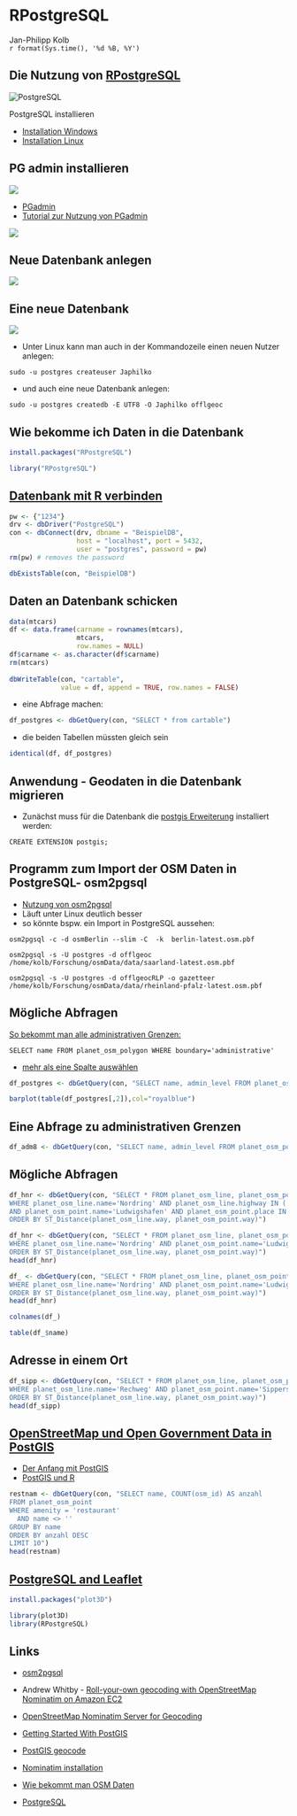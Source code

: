 # RPostgreSQL
Jan-Philipp Kolb  
`r format(Sys.time(), '%d %B, %Y')`  



## Die Nutzung von [RPostgreSQL](http://wiki.openstreetmap.org/wiki/PostgreSQL)

![PostgreSQL](https://www.runabove.com/images/new/2015/postgresql_1.png)


PostgreSQL installieren

- [Installation Windows](https://www.postgresql.org/download/windows/)
- [Installation Linux](http://postgres.de/install.html)

## PG admin installieren

![](figure/pgadmin.PNG)

- [PGadmin](https://www.pgadmin.org/)
- [Tutorial zur Nutzung von PGadmin](https://www.enterprisedb.com/resources/videos/how-create-postgres-database-using-pgadmin)

![](https://upload.wikimedia.org/wikipedia/commons/5/5f/PgAdminLogo.jpg)

## Neue Datenbank anlegen

![](figure/pgadminDBanlegen.PNG)

## Eine neue Datenbank

![](figure/neueDB.PNG)

- Unter Linux kann man auch in der Kommandozeile einen neuen Nutzer anlegen:

```
sudo -u postgres createuser Japhilko
```
- und auch eine neue Datenbank anlegen:

```
sudo -u postgres createdb -E UTF8 -O Japhilko offlgeoc
```

## Wie bekomme ich Daten in die Datenbank


```r
install.packages("RPostgreSQL")
```



```r
library("RPostgreSQL")
```

## [Datenbank mit R verbinden](https://datashenanigan.wordpress.com/2015/05/18/getting-started-with-postgresql-in-r/)


```r
pw <- {"1234"}
drv <- dbDriver("PostgreSQL")
con <- dbConnect(drv, dbname = "BeispielDB",
                 host = "localhost", port = 5432,
                 user = "postgres", password = pw)
rm(pw) # removes the password

dbExistsTable(con, "BeispielDB")
```

## Daten an Datenbank schicken


```r
data(mtcars)
df <- data.frame(carname = rownames(mtcars), 
                 mtcars, 
                 row.names = NULL)
df$carname <- as.character(df$carname)
rm(mtcars)
 
dbWriteTable(con, "cartable", 
             value = df, append = TRUE, row.names = FALSE)
```

- eine Abfrage machen:


```r
df_postgres <- dbGetQuery(con, "SELECT * from cartable")
```

- die beiden Tabellen müssten gleich sein


```r
identical(df, df_postgres)
```


## Anwendung - Geodaten in die Datenbank migrieren

- Zunächst muss für die Datenbank die [postgis Erweiterung](http://postgis.net/install/) installiert werden:

```
CREATE EXTENSION postgis;
```

## Programm zum Import der OSM Daten in PostgreSQL- osm2pgsql

- [Nutzung von osm2pgsql](http://www.volkerschatz.com/net/osm/osm2pgsql-usage.html)
- Läuft unter Linux deutlich besser
- so könnte bspw. ein Import in PostgreSQL aussehen:

```
osm2pgsql -c -d osmBerlin --slim -C  -k  berlin-latest.osm.pbf
```

```
osm2pgsql -s -U postgres -d offlgeoc /home/kolb/Forschung/osmData/data/saarland-latest.osm.pbf 
```

```
osm2pgsql -s -U postgres -d offlgeocRLP -o gazetteer /home/kolb/Forschung/osmData/data/rheinland-pfalz-latest.osm.pbf 
```

## Mögliche Abfragen

[So bekommt man alle administrativen Grenzen:](https://gist.github.com/jpetazzo/5177554)

```
SELECT name FROM planet_osm_polygon WHERE boundary='administrative'
```


- [mehr als eine Spalte auswählen](http://dba.stackexchange.com/questions/54011/postgres-function-assign-query-results-to-multiple-variables)


```r
df_postgres <- dbGetQuery(con, "SELECT name, admin_level FROM planet_osm_polygon WHERE boundary='administrative'")
```


```r
barplot(table(df_postgres[,2]),col="royalblue")
```

## Eine Abfrage zu administrativen Grenzen


```r
df_adm8 <- dbGetQuery(con, "SELECT name, admin_level FROM planet_osm_polygon WHERE boundary='administrative' AND admin_level='8'")
```



## Mögliche Abfragen


```r
df_hnr <- dbGetQuery(con, "SELECT * FROM planet_osm_line, planet_osm_point 
WHERE planet_osm_line.name='Nordring' AND planet_osm_line.highway IN ('motorway','trunk','primary')
AND planet_osm_point.name='Ludwigshafen' AND planet_osm_point.place IN ('city', 'town')
ORDER BY ST_Distance(planet_osm_line.way, planet_osm_point.way)")
```


```r
df_hnr <- dbGetQuery(con, "SELECT * FROM planet_osm_line, planet_osm_point 
WHERE planet_osm_line.name='Nordring' AND planet_osm_point.name='Ludwigshafen' 
ORDER BY ST_Distance(planet_osm_line.way, planet_osm_point.way)")
head(df_hnr)
```


```r
df_ <- dbGetQuery(con, "SELECT * FROM planet_osm_line, planet_osm_point 
WHERE planet_osm_line.name='Nordring' AND planet_osm_point.name='Ludwigshafen' 
ORDER BY ST_Distance(planet_osm_line.way, planet_osm_point.way)")
head(df_hnr)
```


```r
colnames(df_)
```


```r
table(df_$name)
```

## Adresse in einem Ort


```r
df_sipp <- dbGetQuery(con, "SELECT * FROM planet_osm_line, planet_osm_point 
WHERE planet_osm_line.name='Rechweg' AND planet_osm_point.name='Sippersfeld' 
ORDER BY ST_Distance(planet_osm_line.way, planet_osm_point.way)")
head(df_sipp)
```


## [OpenStreetMap und Open Government Data in PostGIS](http://tud.at/linuxwochen/2013-osm-postgis/)

- [Der Anfang mit PostGIS](http://www.bostongis.com/?content_name=postgis_tut01)
- [PostGIS und R](https://gis.stackexchange.com/questions/64950/working-with-postgis-data-in-r)


```r
restnam <- dbGetQuery(con, "SELECT name, COUNT(osm_id) AS anzahl
FROM planet_osm_point
WHERE amenity = 'restaurant'
  AND name <> ''
GROUP BY name
ORDER BY anzahl DESC
LIMIT 10")
head(restnam)
```


## [PostgreSQL and Leaflet](https://www.r-bloggers.com/using-postgresql-and-shiny-with-a-dynamic-leaflet-map-monitoring-trash-cans/)


```r
install.packages("plot3D")
```



```r
library(plot3D)
library(RPostgreSQL)
```

## Links

- [osm2pgsql
](https://github.com/petewarden/osm2pgsql/tree/master/gazetteer)

- Andrew Whitby - [Roll-your-own geocoding with OpenStreetMap Nominatim on Amazon EC2](https://andrewwhitby.com/2014/12/18/nominatim-on-ec2/)

- [OpenStreetMap Nominatim Server for Geocoding](http://koo.fi/blog/2015/03/19/openstreetmap-nominatim-server-for-geocoding/#Database_users)

- [Getting Started With PostGIS](http://www.bostongis.com/PrinterFriendly.aspx?content_name=postgis_tut01)

- [PostGIS geocode](http://postgis.net/docs/Geocode.html)

- [Nominatim installation](http://wiki.openstreetmap.org/wiki/Nominatim/Installation)

- [Wie bekommt man OSM Daten](https://www.azavea.com/blog/2015/12/21/tools-for-getting-data-out-of-openstreetmap-and-into-desktop-gis/)


- [PostgreSQL](http://wiki.openstreetmap.org/wiki/PostgreSQL)
